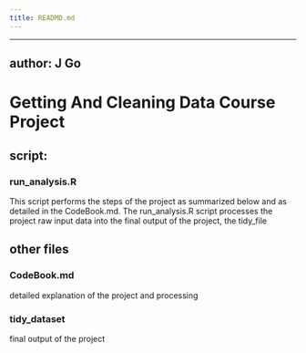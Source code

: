 ```yaml
---
title: READMD.md
---
```


---
author: J Go
---

# Getting And Cleaning Data Course Project 

## script:

### run_analysis.R  
This script performs the steps of the project as summarized below and as 
detailed in the CodeBook.md.
The run_analysis.R script processes the project raw input data
into the final output of the project, the tidy_file

## other files

### CodeBook.md         
detailed explanation of the project and processing

### tidy_dataset        
final output of the project

